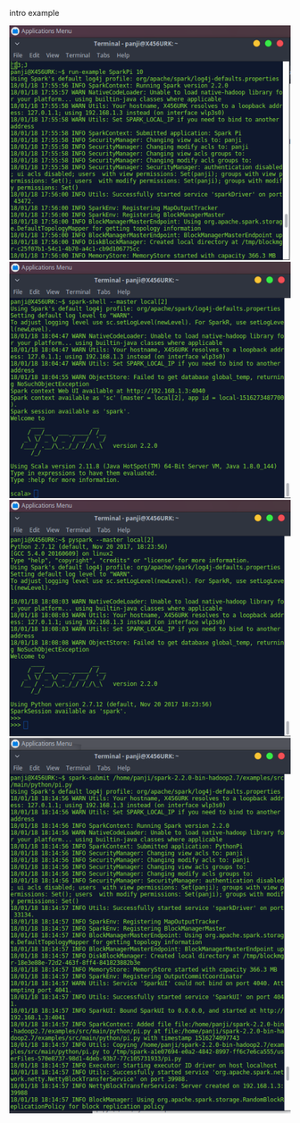 intro example

![alt text](https://github.com/panjisob/pbdata/blob/master/assets/b7.png)
![alt text](https://github.com/panjisob/pbdata/blob/master/assets/b8.png)
![alt text](https://github.com/panjisob/pbdata/blob/master/assets/b9.png)
![alt text](https://github.com/panjisob/pbdata/blob/master/assets/b10.png)
